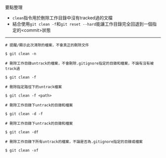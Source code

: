 要點整理
- `clean`指令用於刪除工作目錄中沒有tracked過的文檔
- 結合使用`git clean -f`和`git reset --hard`能讓工作目錄完全回退到一個指定的\<commit\>狀態

---

```
# 提醒/顯示此次清除的檔案，不會真正的刪除文件

$ git clean -n

# 刪除工作目錄untrack的檔案，不會刪除.gitignore指定的目錄和檔案，不論有沒有被track過

$ git clean -f

# 刪除指定路徑下的untrack檔案

$ git clean -f <path>

# 刪除工作目錄下untrack的目錄和檔案

$ git clean -d -f

# 刪除工作目錄下untrack的目錄和檔案

$ git clean -df

# 刪除工作目錄下所有untrack的檔案，不論是否為.gitignore指定的目錄或檔案

$ git clean -xf
```